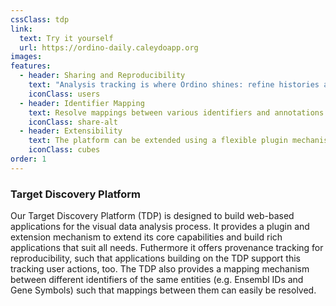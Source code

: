 ```yaml
---
cssClass: tdp
link:
  text: Try it yourself
  url: https://ordino-daily.caleydoapp.org
images:
features:
  - header: Sharing and Reproducibility
    text: "Analysis tracking is where Ordino shines: refine histories and use them to revisit an analysis or share it with colleagues."
    iconClass: users
  - header: Identifier Mapping
    text: Resolve mappings between various identifiers and annotations (Ensembl, gene symbols, and others).
    iconClass: share-alt
  - header: Extensibility
    text: The platform can be extended using a flexible plugin mechanism. Possible extensions can be additional visualizations, data providers, and scoring capabilities.
    iconClass: cubes
order: 1
---
```


### Target Discovery Platform

Our Target Discovery Platform (TDP) is designed to build web-based applications for the visual data analysis process. It provides a plugin and extension mechanism to extend its core capabilities and build rich applications that suit all needs. Futhermore it offers provenance tracking for reproducibility, such that applications building on the TDP support this tracking user actions, too. The TDP also provides a mapping mechanism between different identifiers of the same entities (e.g. Ensembl IDs and Gene Symbols) such that mappings between them can easily be resolved. 
